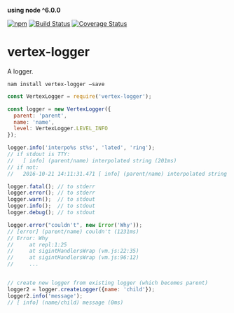 **using node ^6.0.0**

[![npm](https://img.shields.io/npm/v/vertex-logger.svg)](https://www.npmjs.com/package/vertex-logger)
[![Build Status](https://travis-ci.org/nomilous/vertex-logger.svg?branch=master)](https://travis-ci.org/nomilous/vertex-logger)
[![Coverage Status](https://coveralls.io/repos/nomilous/vertex-logger/badge.svg?branch=master&service=github)](https://coveralls.io/github/nomilous/vertex-logger?branch=master)

# vertex-logger

A logger.

`nam install vertex-logger —save`

```javascript
const VertexLogger = require('vertex-logger');

const logger = new VertexLogger({
  parent: 'parent',
  name: 'name',
  level: VertexLogger.LEVEL_INFO
});

logger.info('interpo%s st%s', 'lated', 'ring');
// if stdout is TTY:
//   [ info] (parent/name) interpolated string (201ms)
// if not:
//   2016-10-21 14:11:31.471 [ info] (parent/name) interpolated string (201ms)

logger.fatal(); // to stderr
logger.error(); // to stderr
logger.warn();  // to stdout
logger.info();  // to stdout
logger.debug(); // to stdout

logger.error("couldn't", new Error('Why'));
// [error] (parent/name) couldn't (1231ms)
// Error: Why
//     at repl:1:25
//     at sigintHandlersWrap (vm.js:22:35)
//     at sigintHandlersWrap (vm.js:96:12)
//     ...


// create new logger from existing logger (which becomes parent)
logger2 = logger.createLogger({name: 'child'});
logger2.info('message');
// [ info] (name/child) message (0ms)


```



